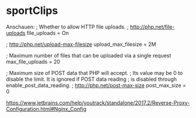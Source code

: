 # sportClips

Anschauen:
; Whether to allow HTTP file uploads.
; http://php.net/file-uploads
file_uploads = On

; http://php.net/upload-max-filesize
upload_max_filesize = 2M

; Maximum number of files that can be uploaded via a single request
max_file_uploads = 20


; Maximum size of POST data that PHP will accept.
; Its value may be 0 to disable the limit. It is ignored if POST data reading
; is disabled through enable_post_data_reading.
; http://php.net/post-max-size
post_max_size = 0


https://www.jetbrains.com/help/youtrack/standalone/2017.2/Reverse-Proxy-Configuration.html#Nginx_Config